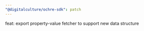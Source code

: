 ```yaml
---
"@digitalculture/ochre-sdk": patch
---
```


feat: export property-value fetcher to support new data structure
